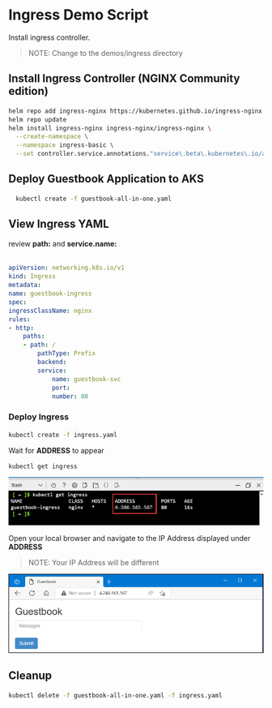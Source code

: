 # Ingress Demo Script
Install ingress controller. 
>NOTE: Change to the demos/ingress directory

## Install Ingress Controller (NGINX Community edition)
``` bash
helm repo add ingress-nginx https://kubernetes.github.io/ingress-nginx
helm repo update
helm install ingress-nginx ingress-nginx/ingress-nginx \
  --create-namespace \
  --namespace ingress-basic \
  --set controller.service.annotations."service\.beta\.kubernetes\.io/azure-load-balancer-health-probe-request-path"=/healthz
  ```

## Deploy Guestbook Application to AKS 
  ```bash 
    kubectl create -f guestbook-all-in-one.yaml
  ```

## View Ingress YAML
review **path:** and **service.name:** 
```yaml

apiVersion: networking.k8s.io/v1
kind: Ingress
metadata:
name: guestbook-ingress
spec:
ingressClassName: nginx
rules:
- http:
    paths:
    - path: /
        pathType: Prefix
        backend:
        service:
            name: guestbook-svc
            port: 
            number: 80
```
### Deploy Ingress

```bash
kubectl create -f ingress.yaml
```
Wait for **ADDRESS** to appear
```bash 
kubectl get ingress
```
![](content/img-ingress-1.png)

Open your local browser and navigate to the IP Address displayed under **ADDRESS**

>NOTE: Your IP Address will be different

![](content/img-ingress-2.png)


## Cleanup 
```bash
kubectl delete -f guestbook-all-in-one.yaml -f ingress.yaml 
```

